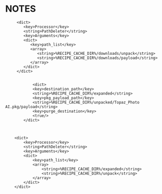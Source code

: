 # NOTES


         <dict>
            <key>Processor</key>
            <string>PathDeleter</string>
            <key>Arguments</key>
            <dict>
               <key>path_list</key>
               <array>
                  <string>%RECIPE_CACHE_DIR%/downloads/unpack</string>
                  <string>%RECIPE_CACHE_DIR%/downloads/payload</string>
               </array>
            </dict>
         </dict>


         		<dict>
				<key>destination_path</key>
				<string>%RECIPE_CACHE_DIR%/expanded</string>
				<key>pkg_payload_path</key>
				<string>%RECIPE_CACHE_DIR%/unpacked/Topaz_Photo AI.pkg/payload</string>
				<key>purge_destination</key>
				<true/>
			</dict>



		<dict>
			<key>Processor</key>
			<string>PathDeleter</string>
			<key>Arguments</key>
			<dict>
				<key>path_list</key>
				<array>
					<string>%RECIPE_CACHE_DIR%/expanded</string>
					<string>%RECIPE_CACHE_DIR%/unpack</string>
				</array>
			</dict>
		</dict>